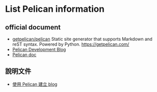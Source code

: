 # List Pelican information

## official document
  * [getpelican/pelican](https://github.com/getpelican/pelican) Static site generator that supports Markdown and reST syntax. Powered by Python. https://getpelican.com/ 
  * [Pelican Development Blog](https://blog.getpelican.com/)
  * [Pelican doc](https://docs.getpelican.com/en/stable/index.html)

## 說明文件
  * [使用 Pelican 建立 blog](http://weichengliou.github.io/blog/blog/2014/08/07/buildblog/)
